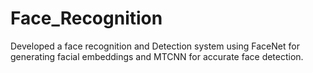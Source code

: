 # Face_Recognition
Developed a face recognition and Detection system using FaceNet for generating facial embeddings and MTCNN for accurate face detection.
